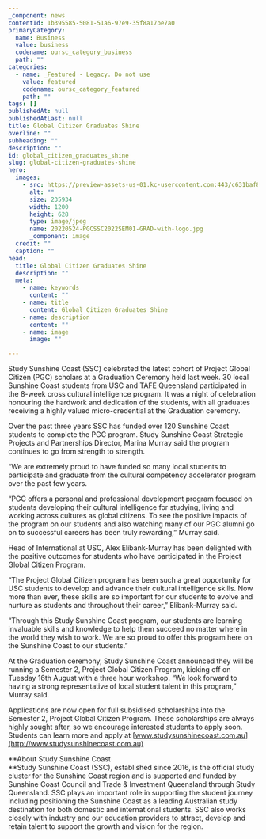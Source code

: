 ```yaml
---
_component: news
contentId: 1b395585-5081-51a6-97e9-35f8a17be7a0
primaryCategory:
  name: Business
  value: business
  codename: oursc_category_business
  path: ""
categories:
  - name: _Featured - Legacy. Do not use
    value: featured
    codename: oursc_category_featured
    path: ""
tags: []
publishedAt: null
publishedAtLast: null
title: Global Citizen Graduates Shine
overline: ""
subheading: ""
description: ""
id: global_citizen_graduates_shine
slug: global-citizen-graduates-shine
hero:
  images:
    - src: https://preview-assets-us-01.kc-usercontent.com:443/c631baf8-1b46-001f-580c-d0001b68b4a8/d3b1076f-62d2-4149-948f-09117718045e/20220524-PGCSSC2022SEM01-GRAD-with-logo.jpg
      alt: ""
      size: 235934
      width: 1200
      height: 628
      type: image/jpeg
      name: 20220524-PGCSSC2022SEM01-GRAD-with-logo.jpg
      _component: image
  credit: ""
  caption: ""
head:
  title: Global Citizen Graduates Shine
  description: ""
  meta:
    - name: keywords
      content: ""
    - name: title
      content: Global Citizen Graduates Shine
    - name: description
      content: ""
    - name: image
      image: ""

---
```

Study Sunshine Coast (SSC) celebrated the latest cohort of Project Global Citizen (PGC) scholars at a Graduation Ceremony held last week. 30 local Sunshine Coast students from USC and TAFE Queensland participated in the 8-week cross cultural intelligence program. It was a night of celebration honouring the hardwork and dedication of the students, with all graduates receiving a highly valued micro-credential at the Graduation ceremony.

Over the past three years SSC has funded over 120 Sunshine Coast students to complete the PGC program. Study Sunshine Coast Strategic Projects and Partnerships Director, Marina Murray said the program continues to go from strength to strength.

“We are extremely proud to have funded so many local students to participate and graduate from the cultural competency accelerator program over the past few years.  

“PGC offers a personal and professional development program focused on students developing their cultural intelligence for studying, living and working across cultures as global citizens. To see the positive impacts of the program on our students and also watching many of our PGC alumni go on to successful careers has been truly rewarding,” Murray said.

Head of International at USC, Alex Elibank-Murray has been delighted with the positive outcomes for students who have participated in the Project Global Citizen Program.

“The Project Global Citizen program has been such a great opportunity for USC students to develop and advance their cultural intelligence skills. Now more than ever, these skills are so important for our students to evolve and nurture as students and throughout their career,” Elibank-Murray said.

“Through this Study Sunshine Coast program, our students are learning invaluable skills and knowledge to help them succeed no matter where in the world they wish to work. We are so proud to offer this program here on the Sunshine Coast to our students.”

At the Graduation ceremony, Study Sunshine Coast announced they will be running a Semester 2, Project Global Citizen Program, kicking off on Tuesday 16th August with a three hour workshop. “We look forward to having a strong representative of local student talent in this program,” Murray said.

Applications are now open for full subsidised scholarships into the Semester 2, Project Global Citizen Program. These scholarships are always highly sought after, so we encourage interested students to apply soon. Students can learn more and apply at [www.studysunshinecoast.com.au](http://www.studysunshinecoast.com.au)


\*\*About Study Sunshine Coast\
\*\*Study Sunshine Coast (SSC), established since 2016, is the official study cluster for the Sunshine Coast region and is supported and funded by Sunshine Coast Council and Trade & Investment Queensland through Study Queensland. SSC plays an important role in supporting the student journey including positioning the Sunshine Coast as a leading Australian study destination for both domestic and international students. SSC also works closely with industry and our education providers to attract, develop and retain talent to support the growth and vision for the region.
